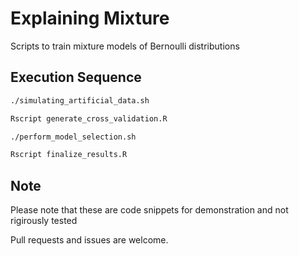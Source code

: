 # Explaining Mixture  #

Scripts to train mixture models of Bernoulli distributions 

## Execution Sequence ##

```bash
./simulating_artificial_data.sh

Rscript generate_cross_validation.R

./perform_model_selection.sh

Rscript finalize_results.R
```

## Note ##

Please note that these are code snippets for demonstration and not rigirously tested

Pull requests and issues are welcome.
